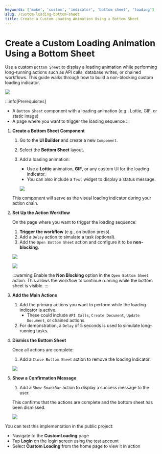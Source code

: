 ```yaml
---
keywords: ['make', 'custom', 'indicator', 'bottom sheet', 'loading']
slug: /custom-loading-bottom-sheet
title: Create a Custom Loading Animation Using a Bottom Sheet
---
```


# Create a Custom Loading Animation Using a Bottom Sheet

Use a custom `Bottom Sheet` to display a loading animation while performing long-running actions such as API calls, database writes, or chained workflows. This guide walks through how to build a non-blocking custom loading indicator.

![](../assets/20250430121406506215.gif)

:::info[Prerequisites]
- A `Bottom Sheet` component with a loading animation (e.g., Lottie, GIF, or static image)
- A page where you want to trigger the loading sequence
:::

1. **Create a Bottom Sheet Component**

   1. Go to the **UI Builder** and create a new `Component`.
   2. Select the **Bottom Sheet** layout.
   3. Add a loading animation:
      - Use a **Lottie** animation, **GIF**, or any custom UI for the loading indicator.
      - You can also include a `Text` widget to display a status message.

      ![](../assets/20250430121406885071.png)

   This component will serve as the visual loading indicator during your action chain.

2. **Set Up the Action Workflow**

   On the page where you want to trigger the loading sequence:

      1. **Trigger the workflow** (e.g., on button press).
      2. Add a `Delay` action to simulate a task (optional).
      3. Add the `Open Bottom Sheet` action and configure it to be **non-blocking**.

      ![](../assets/20250430121407233519.png)

      ![](../assets/20250430121407654843.png)

      :::warning
      Enable the **Non Blocking** option in the `Open Bottom Sheet` action. This allows the workflow to continue running while the bottom sheet is visible.
      :::

3. **Add the Main Actions**

      1. Add the primary actions you want to perform while the loading indicator is active.
         - These could include `API Calls`, `Create Document`, `Update Document`, or chained actions.
      2. For demonstration, a `Delay` of 5 seconds is used to simulate long-running tasks.

4. **Dismiss the Bottom Sheet**

   Once all actions are complete:

      1. Add a `Close Bottom Sheet` action to remove the loading indicator.

      ![](../assets/20250430121407938780.png)

5. **Show a Confirmation Message**

   1. Add a `Show SnackBar` action to display a success message to the user.

   This confirms that the actions are complete and the bottom sheet has been dismissed.

   ![](../assets/20250430121408203472.gif)

You can test this implementation in the public project:
   - Navigate to the **CustomLoading** page
   - Tap **Login** on the login screen using the test account
   - Select **Custom Loading** from the home page to view it in action

